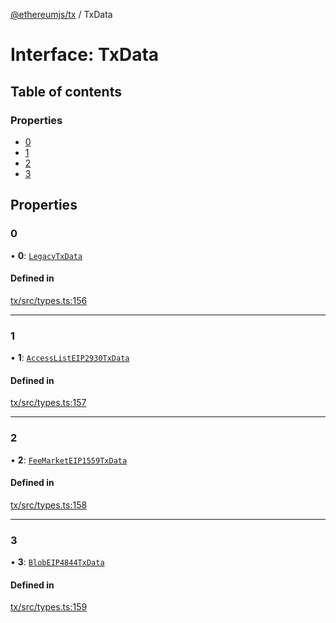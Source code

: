 [@ethereumjs/tx](../README.md) / TxData

# Interface: TxData

## Table of contents

### Properties

- [0](TxData.md#0)
- [1](TxData.md#1)
- [2](TxData.md#2)
- [3](TxData.md#3)

## Properties

### 0

• **0**: [`LegacyTxData`](../README.md#legacytxdata)

#### Defined in

[tx/src/types.ts:156](https://github.com/ethereumjs/ethereumjs-monorepo/blob/master/packages/tx/src/types.ts#L156)

___

### 1

• **1**: [`AccessListEIP2930TxData`](AccessListEIP2930TxData.md)

#### Defined in

[tx/src/types.ts:157](https://github.com/ethereumjs/ethereumjs-monorepo/blob/master/packages/tx/src/types.ts#L157)

___

### 2

• **2**: [`FeeMarketEIP1559TxData`](FeeMarketEIP1559TxData.md)

#### Defined in

[tx/src/types.ts:158](https://github.com/ethereumjs/ethereumjs-monorepo/blob/master/packages/tx/src/types.ts#L158)

___

### 3

• **3**: [`BlobEIP4844TxData`](BlobEIP4844TxData.md)

#### Defined in

[tx/src/types.ts:159](https://github.com/ethereumjs/ethereumjs-monorepo/blob/master/packages/tx/src/types.ts#L159)
